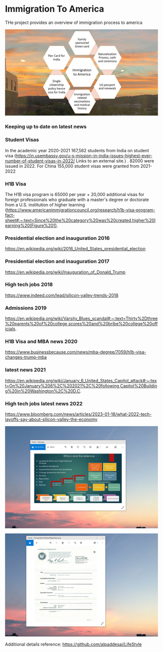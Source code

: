 # Immigration To America

THe project provides an overview of immigration process to america

![image](ImmigrationToAmerica.jpg)

### Keeping up to date on latest news
### Student Visas
In the academic year 2020-2021 167,582  students from India on student visa (https://in.usembassy.gov/u-s-mission-in-india-issues-highest-ever-number-of-student-visas-in-2022/ Links to an external site.)  . 82000 were issued in 2022.   For China 155,000 student visas were granted from 2021-2022  

### H1B Visa
The H1B visa program is 65000 per year + 20,000 additional visas for foreign professionals who graduate with a master's degree or doctorate from a U.S. institution of higher learning (https://www.americanimmigrationcouncil.org/research/h1b-visa-program-fact-sheet#:~:text=Since%20the%20category%20was%20created,higher%20learning%20(Figure%201).  

### Presidential election and inauguration 2016
https://en.wikipedia.org/wiki/2016_United_States_presidential_election

### Presidential election and inauguration 2017
https://en.wikipedia.org/wiki/Inauguration_of_Donald_Trump

### High tech jobs 2018
https://www.indeed.com/lead/silicon-valley-trends-2018

### Admissions 2019
https://en.wikipedia.org/wiki/Varsity_Blues_scandal#:~:text=Thirty%2Dthree%20parents%20of%20college,scores%20and%20bribe%20college%20officials.

### H1B Visa and MBA news 2020
https://www.businessbecause.com/news/mba-degree/7059/h1b-visa-changes-trump-mba

### latest news 2021
https://en.wikipedia.org/wiki/January_6_United_States_Capitol_attack#:~:text=On%20January%206%2C%202021%2C%20following,Capitol%20Building%20in%20Washington%2C%20D.C.

### High tech jobs latest news 2022
https://www.bloomberg.com/news/articles/2023-01-18/what-2022-tech-layoffs-say-about-silicon-valley-the-economy

![image](EthicsandExcellence.png)

![imaged](USCopyrightCertificate.png)

Additional details reference: https://github.com/alpaddesai/LifeStyle
